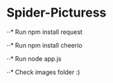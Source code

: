 # Spider-Picturess

⋅⋅* Run npm install request
  
⋅⋅* Run npm install cheerio 
  
⋅⋅* Run node app.js
  
⋅⋅* Check images folder :)
